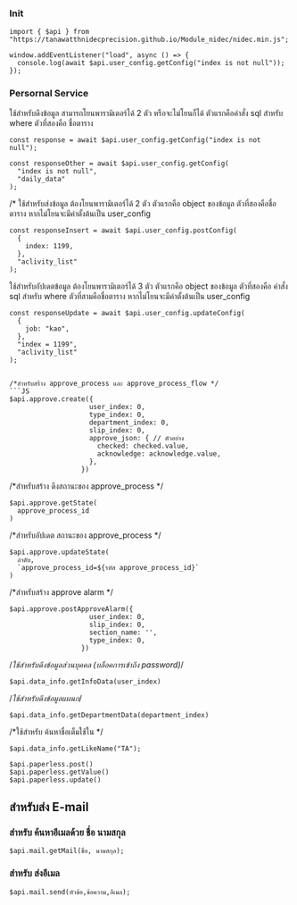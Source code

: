 ### Init
```JS
import { $api } from "https://tanawatthnidecprecision.github.io/Module_nidec/nidec.min.js";

window.addEventListener("load", async () => {
  console.log(await $api.user_config.getConfig("index is not null"));
});
```

### Persornal Service

ใช้สำหรับดึงข้อมูล
สามารถโยนพารามิเตอร์ได้ 2 ตัว หรือจะไม่โยนก็ได้
ตัวแรกคือคำสั่ง sql สำหรับ where
ตัวที่สองคือ ชื่อตาราง

```JS
const response = await $api.user_config.getConfig("index is not null");
```

```
const responseOther = await $api.user_config.getConfig(
  "index is not null",
  "daily_data"
);
```

/*
ใช้สำหรับส่งข้อมูล
ต้องโยนพารามิเตอร์ได้ 2 ตัว
ตัวแรกคือ object ของข้อมูล
ตัวที่สองคือชื่อตาราง หากไม่โยนจะมีค่าตั้งต้นเป็น user_config
```JS
const responseInsert = await $api.user_config.postConfig(
  {
    index: 1199,
  },
  "aclivity_list"
);
```

ใช้สำหรับอัปเดตข้อมูล
ต้องโยนพารามิเตอร์ได้ 3 ตัว
ตัวแรกคือ object ของข้อมูล
ตัวที่สองคือ คำสั่ง sql สำหรับ where
ตัวที่สามคือชื่อตาราง หากไม่โยนจะมีค่าตั้งต้นเป็น user_config

```JS
const responseUpdate = await $api.user_config.updateConfig(
  {
    job: "kao",
  },
  "index = 1199",
  "aclivity_list"
);


/*สำหรับสร้าง approve_process และ approve_process_flow */
```JS
$api.approve.create({
                    user_index: 0,
                    type_index: 0,
                    department_index: 0,
                    slip_index: 0,
                    approve_json: { // ตัวอย่าง
                      checked: checked.value,
                      acknowledge: acknowledge.value,
                    },
                  })
```

/*สำหรับสร้าง ดึงสถานะของ approve_process */
```
$api.approve.getState(
  approve_process_id
)
```

/*สำหรับอัปเดต สถานะของ approve_process */
```
$api.approve.updateState(
  ลำดับ,
  `approve_process_id=${รหัส approve_process_id}`                  
)
```

/*สำหรับสร้าง approve alarm */
```
$api.approve.postApproveAlarm({
                    user_index: 0,
                    slip_index: 0,
                    section_name: '',
                    type_index: 0,
                  })
```

/*ใช้สำหรับดึงข้อมูลส่วนบุคคล (บล็อคการเข้าถึง password)*/
```
$api.data_info.getInfoData(user_index)
```

/*ใช้สำหรับดึงข้อมูลแผนก*/
```
$api.data_info.getDepartmentData(department_index)
```

/*ใช้สำหรับ ค้นหาชื่อเต็มใช้ใน */
```
$api.data_info.getLikeName("TA");
```

```
$api.paperless.post()
$api.paperless.getValue()
$api.paperless.update()
```



## สำหรับส่ง E-mail 

### สำหรับ ค้นหาอีเมลด้วย ชื่อ นามสกุล
```
$api.mail.getMail(ชื่อ, นามสกุล);
```

### สำหรับ ส่งอีเมล
```
$api.mail.send(หัวข้อ,ข้อความ,อีเมล);
```
